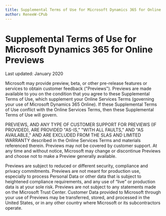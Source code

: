 ```yaml
---
title: Supplemental Terms of Use for Microsoft Dynamics 365 for Online Previews
author: ReneeW-CPub
---
```


# Supplemental Terms of Use for Microsoft Dynamics 365 for Online Previews

Last updated: January 2020

Microsoft may provide preview, beta, or other pre-release features or services to obtain customer feedback ("Previews"). Previews are made available to you on the condition that you agree to these Supplemental Terms of Use, which supplement your Online Services Terms (governing your use of Microsoft Dynamics 365 Online). If these Supplemental Terms of Use conflict with the Online Services Terms, then these Supplemental Terms of Use will govern.

PREVIEWS, AND ANY TYPE OF CUSTOMER SUPPORT FOR PREVIEWS (IF PROVIDED), ARE PROVIDED "AS-IS," "WITH ALL FAULTS," AND "AS AVAILABLE," AND ARE EXCLUDED FROM THE SLAS AND LIMITED WARRANTY described in the Online Services Terms and materials referenced therein. Previews may not be covered by customer support. At any time and without notice, Microsoft may change or discontinue Previews and choose not to make a Preview generally available.

Previews are subject to reduced or different security, compliance and privacy commitments. Previews are not meant for production use, especially to process Personal Data or other data that is subject to heightened compliance requirements, and any use of “live” or production data is at your sole risk. Previews are not subject to any statements made on the Microsoft Trust Center. Customer Data provided to Microsoft through your use of Previews may be transferred, stored, and processed in the United States, or in any other country where Microsoft or its subcontractors operate.


